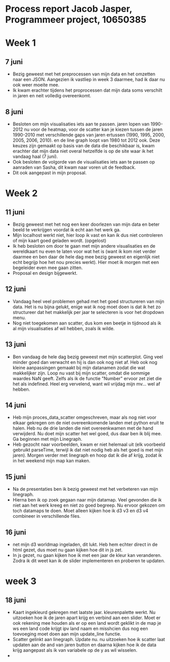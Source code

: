 # Process report Jacob Jasper, Programmeer project, 10650385


# Week 1

## 7 juni
- Bezig geweest met het preprocessen van mijn data en het omzetten naar een JSON.
Aangezien ik vastliep in week 3 daarmee, had ik daar nu ook weer moeite mee.
- Ik kwam erachter tijdens het proprocessen dat mijn data soms verschilt in
jaren en neit volledig overeenkomt.

## 8 juni
- Besloten om mijn visualisaties iets aan te passen. jaren lopen van 1990-2012
nu voor de heatmap, voor de scatter kan je kiezen tussen de jaren 1990-2010 met
verschillende gaps van jaren ertussen (1990, 1995, 2000, 2005, 2006, 2010). en
de line graph loopt van 1980 tot 2012 ook. Deze keuzes zijn gemaakt op basis van
de data die beschikbaar is, kwam erachter dat mijn data niet overal hetzelfde is
op de site waar ik het vandaag haal (7 juni).
- Ook besloten de volgorde van de visualisaties iets aan te passen op aanraden
van Sasha, dit kwam naar voren uit de feedback.
- Dit ook aangepast in mijn proposal.

# Week 2

## 11 juni
- Bezig geweest met het nog een keer doorlezen van mijn data en beter beeld te
verkrijgen voordat ik echt aan het werk ga.
- Mijn localhost werkt niet, hier loop ik vast en kan ik dus niet controleren of
mijn kaart goed geladen wordt. (opgelost)
- Ik heb besloten om door te gaan met mijn andere visualisaties en de wereldkaart
nu even te laten voor wat het is (want ik kom niet  verder daarmee en ben daar
  de hele dag mee bezig geweest en eigenlijk niet echt begrijp hoe het nou
  precies werkt). Hier moet ik morgen met een begeleider even mee gaan zitten.
- Proposal en design bijgewerkt.

## 12 juni
- Vandaag heel veel problemen gehad met het goed structureren van mijn data. Het
is nu bijna gelukt, enige wat ik nog moet doen is dat ik het zo structureer dat
het makkelijk per jaar te selecteren is voor het dropdown menu.
- Nog niet toegekomen aan scatter, dus kom een beetje in tijdnood als ik al mijn
visualisaties af wil hebben, zoals ik wilde.

## 13 juni
- Ben vandaag de hele dag bezig geweest met mijn scatterplot. Ging veel minder
goed dan verwacht en hij is dan ook nog niet af. Heb ook nog kleine aanpassingen
gemaakt bij mijn datanamen zodat die wat makkelijker zijn. Loop nu vast bij mijn
scatter, omdat die sommige waardes NaN geeft. Zelfs als ik de functie "Number"
ervoor zet ziet die het als indefined. Heel erg vervelend, want wil vrijdag mijn
mv... wel af hebben.

## 14 juni
- Heb mijn proces_data_scatter omgeschreven, maar als nog niet voor elkaar
gekregen om de niet overeenkomende landen met python eruit te halen. Heb nu de
drie landen die niet overeenkwamen met de hand verwijderd. Nu doet mijn scatter
het wel goed, dus daar ben ik blij mee. Ga beginnen met mijn Linegraph.
- Heb gezocht naar voorbeelden, kwam er niet helemaal uit (elk voorbeeld
gebruikt parseTime, terwijl ik dat niet nodig heb als het goed is met mijn
jaren). Morgen verder met linegraph en hoop dat ik die af krijg, zodat ik in
het weekend mijn map kan maken.

## 15 juni
- Na de presentaties ben ik bezig geweest met het verbeteren van mijn linegraph.
- Hierna ben ik op zoek gegaan naar mijn datamap. Veel gevonden die ik niet
aan het werk kreeg en niet zo goed begreep. Nu ervoor gekozen om toch datamaps
te doen. Moet alleen kijken hoe ik d3 v3 en d3 v4 combineer in verschillende
files.

## 16 juni
- net mijn d3 worldmap ingeladen, dit lukt. Heb hem echter direct in de html
gezet, dus moet nu gaan kijken hoe dit in js zet.
- In js gezet, nu gaan kijken hoe ik met een jaar de kleur kan veranderen. Zodra
ik dit weet kan ik de slider implementeren en proberen te updaten.

# week 3

## 18 juni
- Kaart ingekleurd gekregen met laatste jaar. kleurenpalette werkt. Nu uitzoeken
hoe ik de jaren apart krijg en verbind aan een slider. Moet er ook rekening mee
houden als er op een land wordt geklikt in de map je ws een land code krijgt
ipv land naam en misshcien dus nog een toevoeging moet doen aan mijn update_line
functie.
- Scatter gelinkt aan linegraph. Update nu. nu uitzoeken hoe ik scatter laat
updaten aan de and van jaren button en daarna kijken hoe ik de data krijg
aangepast als ik van variabele op de y as wil wisselen.
-
